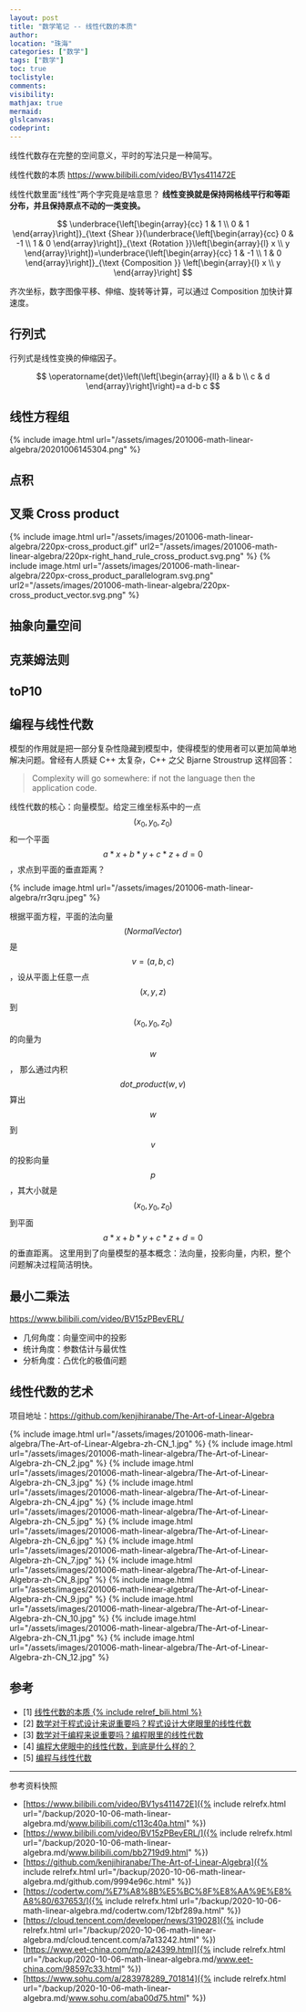 ```yaml
---
layout: post
title: "数学笔记 -- 线性代数的本质"
author:
location: "珠海"
categories: ["数学"]
tags: ["数学"]
toc: true
toclistyle:
comments:
visibility:
mathjax: true
mermaid:
glslcanvas:
codeprint:
---
```


线性代数存在完整的空间意义，平时的写法只是一种简写。

线性代数的本质 <https://www.bilibili.com/video/BV1ys411472E>

线性代数里面“线性”两个字究竟是啥意思？ **线性变换就是保持网格线平行和等距分布，并且保持原点不动的一类变换。**

$$
\underbrace{\left[\begin{array}{cc}
1 & 1 \\
0 & 1
\end{array}\right]}_{\text {Shear }}(\underbrace{\left[\begin{array}{cc}
0 & -1 \\
1 & 0
\end{array}\right]}_{\text {Rotation }}\left[\begin{array}{l}
x \\
y
\end{array}\right])=\underbrace{\left[\begin{array}{cc}
1 & -1 \\
1 & 0
\end{array}\right]}_{\text {Composition }}
\left[\begin{array}{l}
x \\
y
\end{array}\right]
$$

齐次坐标，数字图像平移、伸缩、旋转等计算，可以通过 Composition 加快计算速度。


## 行列式

行列式是线性变换的伸缩因子。

$$
\operatorname{det}\left(\left[\begin{array}{ll}
a & b \\
c & d
\end{array}\right]\right)=a d-b c
$$


## 线性方程组

{% include image.html url="/assets/images/201006-math-linear-algebra/20201006145304.png" %}


## 点积


## 叉乘 Cross product

{% include image.html url="/assets/images/201006-math-linear-algebra/220px-cross_product.gif" url2="/assets/images/201006-math-linear-algebra/220px-right_hand_rule_cross_product.svg.png" %}
{% include image.html url="/assets/images/201006-math-linear-algebra/220px-cross_product_parallelogram.svg.png" url2="/assets/images/201006-math-linear-algebra/220px-cross_product_vector.svg.png" %}


## 抽象向量空间


## 克莱姆法则


## toP10


## 编程与线性代数

模型的作用就是把一部分复杂性隐藏到模型中，使得模型的使用者可以更加简单地解决问题。曾经有人质疑 C++ 太复杂，C++ 之父 Bjarne Stroustrup 这样回答：

> Complexity will go somewhere: if not the language then the application code.

线性代数的核心：向量模型。给定三维坐标系中的一点 $$(x_0, y_0, z_0)$$ 和一个平面 $$a*x + b*y + c*z + d = 0$$，求点到平面的垂直距离？

{% include image.html url="/assets/images/201006-math-linear-algebra/rr3qru.jpeg" %}

根据平面方程，平面的法向量 $$(Normal Vector)$$ 是 $$v=(a, b, c)$$，设从平面上任意一点 $$(x, y, z)$$ 到 $$(x_0, y_0, z_0)$$ 的向量为 $$w$$，
那么通过内积 $$dot\_product(w, v)$$ 算出 $$w$$ 到 $$v$$ 的投影向量 $$p$$，其大小就是 $$(x_0, y_0, z_0)$$ 到平面 $$a*x + b*y + c*z + d = 0$$ 的垂直距离。
这里用到了向量模型的基本概念：法向量，投影向量，内积，整个问题解决过程简洁明快。


## 最小二乘法

<https://www.bilibili.com/video/BV15zPBevERL/>

* 几何角度：向量空间中的投影
* 统计角度：参数估计与最优性
* 分析角度：凸优化的极值问题


## 线性代数的艺术

项目地址：<https://github.com/kenjihiranabe/The-Art-of-Linear-Algebra>

{% include image.html url="/assets/images/201006-math-linear-algebra/The-Art-of-Linear-Algebra-zh-CN_1.jpg" %}
{% include image.html url="/assets/images/201006-math-linear-algebra/The-Art-of-Linear-Algebra-zh-CN_2.jpg" %}
{% include image.html url="/assets/images/201006-math-linear-algebra/The-Art-of-Linear-Algebra-zh-CN_3.jpg" %}
{% include image.html url="/assets/images/201006-math-linear-algebra/The-Art-of-Linear-Algebra-zh-CN_4.jpg" %}
{% include image.html url="/assets/images/201006-math-linear-algebra/The-Art-of-Linear-Algebra-zh-CN_5.jpg" %}
{% include image.html url="/assets/images/201006-math-linear-algebra/The-Art-of-Linear-Algebra-zh-CN_6.jpg" %}
{% include image.html url="/assets/images/201006-math-linear-algebra/The-Art-of-Linear-Algebra-zh-CN_7.jpg" %}
{% include image.html url="/assets/images/201006-math-linear-algebra/The-Art-of-Linear-Algebra-zh-CN_8.jpg" %}
{% include image.html url="/assets/images/201006-math-linear-algebra/The-Art-of-Linear-Algebra-zh-CN_9.jpg" %}
{% include image.html url="/assets/images/201006-math-linear-algebra/The-Art-of-Linear-Algebra-zh-CN_10.jpg" %}
{% include image.html url="/assets/images/201006-math-linear-algebra/The-Art-of-Linear-Algebra-zh-CN_11.jpg" %}
{% include image.html url="/assets/images/201006-math-linear-algebra/The-Art-of-Linear-Algebra-zh-CN_12.jpg" %}


## 参考

- [1] [线性代数的本质 {% include relref_bili.html %}](https://www.bilibili.com/video/BV1ys411472E)
- [2] [数学对于程式设计来说重要吗？程式设计大佬眼里的线性代数](https://codertw.com/%E7%A8%8B%E5%BC%8F%E8%AA%9E%E8%A8%80/637653/)
- [3] [数学对于编程来说重要吗？编程眼里的线性代数](https://cloud.tencent.com/developer/news/319028)
- [4] [编程大佬眼中的线性代数，到底是什么样的？](https://www.eet-china.com/mp/a24399.html)
- [5] [编程与线性代数](https://www.sohu.com/a/283978289_701814)



<hr class='reviewline'/>
<p class='reviewtip'><script type='text/javascript' src='{% include relref.html url="/assets/reviewjs/blogs/2020-10-06-math-linear-algebra.md.js" %}'></script></p>
<font class='ref_snapshot'>参考资料快照</font>

- [https://www.bilibili.com/video/BV1ys411472E]({% include relrefx.html url="/backup/2020-10-06-math-linear-algebra.md/www.bilibili.com/c113c40a.html" %})
- [https://www.bilibili.com/video/BV15zPBevERL/]({% include relrefx.html url="/backup/2020-10-06-math-linear-algebra.md/www.bilibili.com/bb2719d9.html" %})
- [https://github.com/kenjihiranabe/The-Art-of-Linear-Algebra]({% include relrefx.html url="/backup/2020-10-06-math-linear-algebra.md/github.com/9994e96c.html" %})
- [https://codertw.com/%E7%A8%8B%E5%BC%8F%E8%AA%9E%E8%A8%80/637653/]({% include relrefx.html url="/backup/2020-10-06-math-linear-algebra.md/codertw.com/12bf289a.html" %})
- [https://cloud.tencent.com/developer/news/319028]({% include relrefx.html url="/backup/2020-10-06-math-linear-algebra.md/cloud.tencent.com/a7a13242.html" %})
- [https://www.eet-china.com/mp/a24399.html]({% include relrefx.html url="/backup/2020-10-06-math-linear-algebra.md/www.eet-china.com/98597c33.html" %})
- [https://www.sohu.com/a/283978289_701814]({% include relrefx.html url="/backup/2020-10-06-math-linear-algebra.md/www.sohu.com/aba00d75.html" %})
